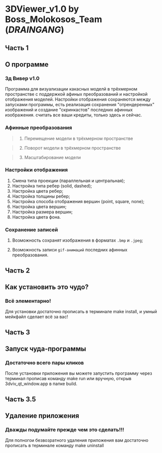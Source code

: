 # 3DViewer_v1.0 by Boss_Molokosos_Team ($DRAIN GANG$)

## Часть 1

## О программе

### 3д Вивер v1.0

Программа для визуализации какасных моделй в трёхмерном пространстве с поддержкой афиных преобразований и настройкой отображения моделей. Настройки отображения сохраняются между запусками программы, есть реализация сохранения "отрендеренных" изображений и создание "скринкастов" последних афинных изображения.
считать все ваши кредиты, только здесь и сейчас.

### Афинные преобразования

> 1. Перемещение модели в трёхмерном пространстве

> 2. Поворот модели в трёхмерном пространстве

> 3. Масштабирование модели

### Настройки отображения

1. Смена типа проекции (параллельная и центральная);
2. Настройка типа ребер (solid, dashed);
3. Настройка цвета ребер;
4. Настройка толщины ребер;
5. Настройка способа отображения вершин (point, 
square, none);
6. Настройка цвета вершин;
7. Настройка размера вершин;
8. Настройка цвета фона.

### Сохранение записей

1. Возможность сохранят изображения в форматах `.bmp` и `.jpeg`;

2. Возможность записи `gif-анимаций` последних афинных преобразования.


## Часть 2

## Как установить это чудо?

### Всё элементарно!

Для установки достаточно прописать в терминале make install, и умный мейкфайл сделает всё за вас!

## Часть 3

## Запуск чуда-программы

### Достаточно всего пары кликов

После установки приложения вы можете запустить программу через терминал прописав команду make run или вручную, открыв
3dviv_qt_window.app в папке build.

## Часть 3.5

## Удаление приложения

### Дважды подумайте прежде чем это сделать!!!

Для полногои безвозратного удаления приложения вам достаточно прописать в терминале команду make uninstall


